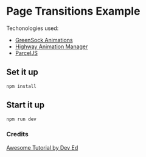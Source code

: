 # Page Transitions Example
Techonologies used:
* [GreenSock Animations](https://greensock.com/gsap/)
* [Highway Animation Manager](https://github.com/Dogstudio/highway)
* [ParcelJS](https://parceljs.org/)

## Set it up
`npm install`

## Start it up
`npm run dev`

### Credits
[Awesome Tutorial by Dev Ed](https://www.youtube.com/watch?v=1dJT-99KpiI)